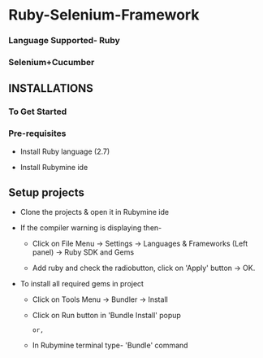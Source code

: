 # Ruby-Selenium-Framework

### Language Supported- Ruby ###
### Selenium+Cucumber ###

## INSTALLATIONS ##

### To Get Started ###

### Pre-requisites ###

* Install Ruby language (2.7)

* Install Rubymine ide

## Setup projects ##

* Clone the projects & open it in Rubymine ide

* If the compiler warning is displaying then-

  * Click on File Menu -> Settings -> Languages & Frameworks (Left panel) -> Ruby SDK and Gems
  
  * Add ruby and check the radiobutton, click on 'Apply' button -> OK.
  
* To install all required gems in project

  * Click on Tools Menu -> Bundler -> Install
  
  * Click on Run button in 'Bundle Install' popup
  
        or,
        
  * In Rubymine terminal type- 'Bundle' command
  
